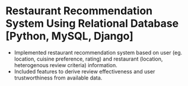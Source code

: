 # Restaurant Recommendation System Using Relational Database [Python, MySQL, Django]
-	Implemented restaurant recommendation system based on user (eg. location, cuisine preference, rating) and restaurant (location, heterogenous review criteria) information.
-	Included features to derive review effectiveness and user trustworthiness from available data. 
